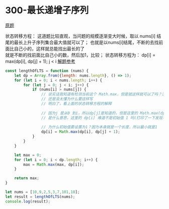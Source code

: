 # 300-最长递增子序列

[原题](https://leetcode-cn.com/problems/longest-increasing-subsequence/)

状态转移方程：
这道题比较直观，当问题的规模逐渐变大时候，取以 nums[i] 结尾的最长上升子序列集合最大值就可以了；
也就是以nums[i]结尾，不断的去找前面比自己小的，这样就总能找出最长的了   
就是不断的找前面比自己小的数，然后加1，比较；
状态转移方程为： dp[i] = max(dp[i], dp[j] + 1); j < i
[解题参考](https://leetcode-cn.com/problems/longest-increasing-subsequence/solution/fu-he-ren-lei-si-wei-de-dp-by-w1gapzyyt7/)

```javascript
const lengthOfLTS = function (nums) {
    let dp = Array.from({length: nums.length}, () => 1);
    for (let i = 0; i < nums.length; i++) {
        for (let j = 0; j < i; j++) {
            if (nums[i] > nums[j]) {
                // 说实话我知道有检测当前这个 Math.max，但是就这样就可以了吗？沃日
                // 还是没太懂为什么要这样写
                // 明白了，看上面的状态转移方程的解释
                
                // 因为j 是从0 到i，所以dp[j]是知道的，但是这里的 Math.max(dp[i], dp[j] + 1) 
                // 是什么意思，这里的 dp[i] 难道不是初始值 1 吗(打印了一下发现不是1)，为什么这里要使用 Math.max 呢
                
                // 为什么初始值要设置为1？因为本身就是一个长度，所以最小就是1
                dp[i] = Math.max(dp[i], dp[j] + 1);
            }
        }
    }

    let max = 0;
    for (let i = 0; i < dp.length; i++) {
        max = Math.max(max, dp[i]);
    }

    return max;
}

let nums = [10,9,2,5,3,7,101,18];
let result = lengthOfLTS(nums);
console.log(result);

```